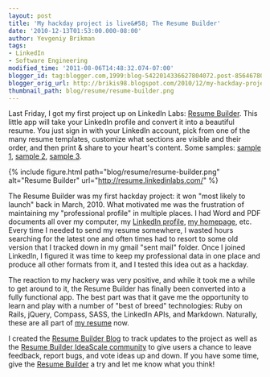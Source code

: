 ```yaml
---
layout: post
title: 'My hackday project is live&#58; The Resume Builder'
date: '2010-12-13T01:53:00.000-08:00'
author: Yevgeniy Brikman
tags:
- LinkedIn
- Software Engineering
modified_time: '2011-08-06T14:48:32.074-07:00'
blogger_id: tag:blogger.com,1999:blog-5422014336627804072.post-8564678006234645877
blogger_orig_url: http://brikis98.blogspot.com/2010/12/my-hackday-project-is-live-resume.html
thumbnail_path: blog/resume/resume-builder.png
---
```


Last Friday, I got my first project up on LinkedIn Labs: [Resume 
Builder](http://resume.linkedinlabs.com/). This little app will take your 
LinkedIn profile and convert it into a beautiful resume. You just sign in with 
your LinkedIn account, pick from one of the many resume templates, customize 
what sections are visible and their order, and then print &amp; share to your 
heart's content. Some samples: [sample 
1](http://resume.linkedinlabs.com/100001), [sample 
2](http://resume.linkedinlabs.com/100002), [sample 
3](http://resume.linkedinlabs.com/100003). 

{% include figure.html path="blog/resume/resume-builder.png" alt="Resume Builder" url="http://resume.linkedinlabs.com/" %}

The Resume Builder was my first hackday project: it won "most likely to 
launch" back in March, 2010. What motivated me was the frustration of 
maintaining my "professional profile" in multiple places. I had Word and PDF 
documents all over my computer, my [LinkedIn 
profile](http://www.linkedin.com/in/jbrikman), [my 
homepage](http://www.ybrikman.com/), etc. Every time I needed to send my 
resume somewhere, I wasted hours searching for the latest one and often times 
had to resort to some old version that I tracked down in my gmail "sent mail" 
folder. Once I joined LinkedIn, I figured it was time to keep my professional 
data in one place and produce all other formats from it, and I tested this 
idea out as a hackday. 

The reaction to my hackery was very positive, and while it took me a while to 
get around to it, the Resume Builder has finally been converted into a fully 
functional app. The best part was that it gave me the opportunity to learn and 
play with a number of "best of breed" technologies: Ruby on Rails, jQuery, 
Compass, SASS, the LinkedIn APIs, and Markdown. Naturally, these are all part 
of [my resume](http://resume.linkedinlabs.com/6xgq14) now. 

I created the [Resume Builder 
Blog](http://liresume.blogspot.com/2010/12/features-and-bugs.html) to track 
updates to the project as well as the [Resume Builder IdeaScale 
community](http://liresume.ideascale.com/) to give users a chance to leave 
feedback, report bugs, and vote ideas up and down. If you have some time, give 
the [Resume Builder](http://resume.linkedinlabs.com/) a try and let me know 
what you think! 